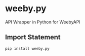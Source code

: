 # weeby.py
API Wrapper in Python for WeebyAPI

## Import Statement
```python
pip install weeby.py
```
